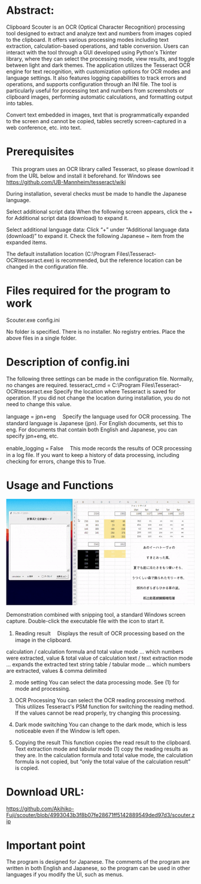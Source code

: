# Abstract:

Clipboard Scouter is an OCR (Optical Character Recognition) processing tool designed to extract and analyze text and numbers from images copied to the clipboard.
It offers various processing modes including text extraction, calculation-based operations, and table conversion.
Users can interact with the tool through a GUI developed using Python's Tkinter library, where they can select the processing mode, view results, and toggle between light and dark themes.
The application utilizes the Tesseract OCR engine for text recognition, with customization options for OCR modes and language settings.
It also features logging capabilities to track errors and operations, and supports configuration through an INI file.
The tool is particularly useful for processing text and numbers from screenshots or clipboard images, performing automatic calculations, and formatting output into tables.

Convert text embedded in images, text that is programmatically expanded to the screen and cannot be copied, tables secretly screen-captured in a web conference, etc. into text.

# Prerequisites
　This program uses an OCR library called Tesseract, so please download it from the URL below and install it beforehand.
for Windows see https://github.com/UB-Mannheim/tesseract/wiki

During installation, several checks must be made to handle the Japanese language.

Select additional script data
 When the following screen appears, click the + for Additional script data (download) to expand it.
  
Select additional language data:
 Click “+” under “Additional language data (download)” to expand it.
 Check the following Japanese ~ item from the expanded items.

 The default installation location (C:\Program Files\Tesseract-OCR\tesseract.exe) is recommended, but the reference location can be changed in the configuration file.

# Files required for the program to work
Scouter.exe 
config.ini

No folder is specified. There is no installer. No registry entries. Place the above files in a single folder.

# Description of config.ini
The following three settings can be made in the configuration file. Normally, no changes are required.
tesseract_cmd = C:\Program Files\Tesseract-OCR\tesseract.exe
Specify the location where Tesseract is saved for operation. If you did not change the location during installation, you do not need to change this value.

language = jpn+eng
　Specify the language used for OCR processing. The standard language is Japanese (jpn).
For English documents, set this to eng. For documents that contain both English and Japanese, you can specify jpn+eng, etc.

enable_logging = False
　This mode records the results of OCR processing in a log file. If you want to keep a history of data processing, including checking for errors, change this to True.

# Usage and Functions
![demo](https://github.com/Akihiko-Fuji/scouter/blob/main/demo.gif?raw=true)

Demonstration combined with snipping tool, a standard Windows screen capture.
 Double-click the executable file with the icon to start it.
 
1. Reading result
　Displays the result of OCR processing based on the image in the clipboard.

calculation / calculation formula and total value mode ... which numbers were extracted, value & total value of calculation
text / text extraction mode ... expands the extracted text string
table / tabular mode ... which numbers are extracted, values & comma delimited

2. mode setting
You can select the data processing mode. See (1) for mode and processing.

3. OCR Processing
You can select the OCR reading processing method. This utilizes Tesseract's PSM function for switching the reading method. If the values cannot be read properly, try changing this processing.

4. Dark mode switching
You can change to the dark mode, which is less noticeable even if the Window is left open.

5. Copying the result
This function copies the read result to the clipboard. Text extraction mode and tabular mode (1) copy the reading results as they are.
In the calculation formula and total value mode, the calculation formula is not copied, but “only the total value of the calculation result” is copied.

# Download URL:
https://github.com/Akihiko-Fuji/scouter/blob/4993043b3f8b07fe28671ff5142889549ded97d3/scouter.zip

# Important point
The program is designed for Japanese. The comments of the program are written in both English and Japanese, so the program can be used in other languages if you modify the UI, such as menus.
